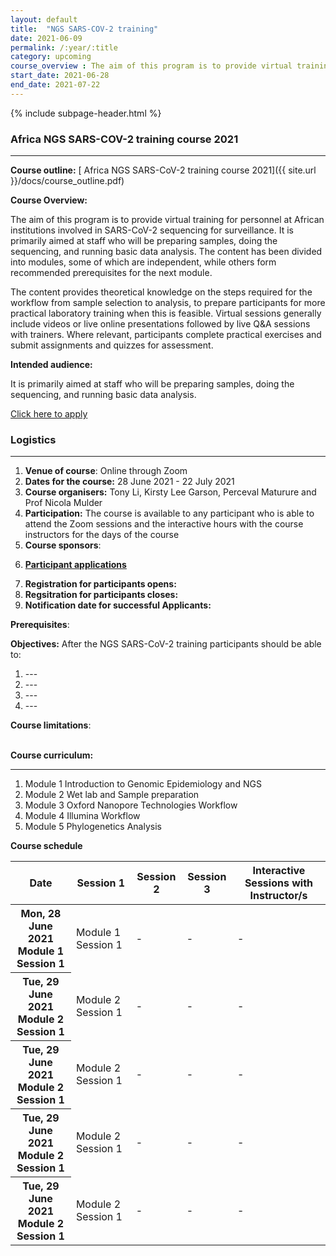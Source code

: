 ```yaml
---
layout: default
title:  "NGS SARS-COV-2 training"
date: 2021-06-09
permalink: /:year/:title
category: upcoming
course_overview : The aim of this program is to provide virtual training for personnel at African institutions involved in SARS-CoV-2 sequencing for surveillance. It is primarily aimed at staff who will be preparing samples, doing the sequencing, and running basic data analysis. The content has been divided into modules, some of which are independent, while others form recommended prerequisites for the next module. The content provides theoretical knowledge on the steps required for the workflow from sample selection to analysis, to prepare participants for more practical laboratory training when this is feasible. Virtual sessions generally include videos or live online presentations followed by live Q&A sessions with trainers. Where relevant, participants complete practical exercises and submit assignments 
start_date: 2021-06-28
end_date: 2021-07-22
---
```


{% include subpage-header.html %}

### Africa NGS SARS-COV-2 training course 2021
<hr>

<b>Course outline:</b> [ Africa NGS SARS-CoV-2 training course 2021]({{ site.url }}/docs/course_outline.pdf)

<p align="left"><b >Course Overview:</b></p>

 <p align="left">The aim of this program is to provide virtual training for personnel at African institutions involved in SARS-CoV-2 sequencing for surveillance. It is primarily aimed at staff who will be preparing samples, doing the sequencing, and running basic data analysis. The content has been divided into modules, some of which are independent, while others form recommended prerequisites for the next module. 

The content provides theoretical knowledge on the steps required for the workflow from sample selection to analysis, to prepare participants for more practical laboratory training when this is feasible. Virtual sessions generally include videos or live online presentations followed by live Q&A sessions with trainers. Where relevant, participants complete practical exercises and submit assignments and quizzes for assessment. <p>



<p align="left"><b class="text-left">Intended audience:</b></p>

<p align="left">It is primarily aimed at staff who will be preparing samples, doing the sequencing, and running basic data analysis.</p>

<a class="btn btn-secondary btn-lg" href="#" role="button">Click here to apply</a>
<br>
<h3>Logistics </h3>
<hr>

<ol class="list-unstyled">

 <li><b>Venue of course</b>: Online through Zoom </li>


<li><b>Dates for the course:</b> 28 June 2021 - 22 July 2021</li>


<li><b>Course organisers:</b> Tony Li, Kirsty Lee Garson, Perceval Maturure and Prof Nicola Mulder</li>


<li><b>Participation:</b> The course is available to any participant who is able to attend the Zoom sessions and the interactive hours with the course instructors for the days of the course</li>


<li><b>Course sponsors</b>:</li>

<u><li><b>Participant applications</b></li></u>

<li><b>Registration for participants opens:</b></li>

<li><b>Regsitration for participants closes:</b> </li>

<li><b>Notification date for successful Applicants:</b> </li>
</ol>

<b>Prerequisites</b>: 
<br>

<b>Objectives:</b> After the NGS SARS-CoV-2 training participants should be able to:

<ol>
<li>---</li>

<li>---</li>
<li>---</li>
<li>---</li>
</ol>


<b>Course limitations</b>: 

<br>
<b>Course curriculum:</b>
<hr>
<ol>
<li>Module 1 Introduction to Genomic Epidemiology and NGS</li>
<li>Module 2 Wet lab and Sample preparation</li>
<li>Module 3 Oxford Nanopore Technologies Workflow</li>
<li>Module 4 Illumina Workflow</li>
<li>Module 5 Phylogenetics Analysis</li>
</ol>

<b>Course schedule</b>
<table class="table table-bordered">
  <thead>
    <tr>
      <th scope="col">Date</th>
      <th scope="col">Session 1</th>
      <th scope="col">Session 2</th>
      <th scope="col">Session 3</th>
       <th scope="col">Interactive Sessions with Instructor/s</th>
    </tr>
  </thead>
  <tbody>
    <tr>
      <th scope="row">Mon, 28 June 2021
      <br>
      Module 1
      Session 1</th>
      <td>
      Module 1
      Session 1</td>
      <td>-</td>
      <td>-</td>
            <td>-</td>
    </tr>
    <tr>
      <th scope="row">Tue, 29 June 2021
      <br>
      Module 2
      Session 1</th>
      <td> Module 2 Session 1</td>
      <td> -</td>
      <td>-</td>
            <td>-</td>
    </tr>
    <tr>
      <th scope="row">Tue, 29 June 2021
      <br>
      Module 2
      Session 1</th>
      <td> Module 2 Session 1</td>
      <td> -</td>
      <td>-</td>
            <td>-</td>
    </tr>
    <tr>
      <th scope="row">Tue, 29 June 2021
      <br>
      Module 2
      Session 1</th>
      <td> Module 2 Session 1</td>
      <td> -</td>
      <td>-</td>
            <td>-</td>
    </tr>
   <tr>
      <th scope="row">Tue, 29 June 2021
      <br>
      Module 2
      Session 1</th>
      <td> Module 2 Session 1</td>
      <td> -</td>
      <td>-</td>
            <td>-</td>
    </tr>

  </tbody>
</table>